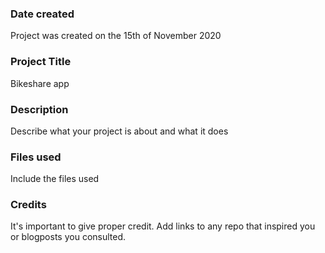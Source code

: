 ### Date created
Project was created on the 15th of November 2020

### Project Title
Bikeshare app

### Description
Describe what your project is about and what it does

### Files used
Include the files used

### Credits
It's important to give proper credit. Add links to any repo that inspired you or blogposts you consulted.

